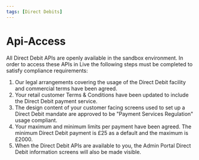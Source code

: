```yaml
---
tags: [Direct Debits]
---
```


# Api-Access

All Direct Debit APIs are openly available in the sandbox environment. In order to access these APIs in Live the following steps must be completed to satisfy compliance requirements:

1. Our legal arrangements covering the usage of the Direct Debit facility and commercial terms have been agreed.
2. Your retail customer Terms & Conditions have been updated to include the Direct Debit payment service.
3. The design content of your customer facing screens used to set up a Direct Debit mandate are approved to be "Payment Services Regulation" usage compliant.
4. Your maximum and minimum limits per payment have been agreed. The minimum Direct Debit payment is £25 as a default and the maximum is £2000.
5. When the Direct Debit APIs are available to you, the Admin Portal Direct Debit information screens will also be made visible.
